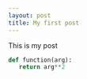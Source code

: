 ```yaml
---
layout: post
title: My first post
---
```


This is my post

```python
def function(arg):
   return arg**2
